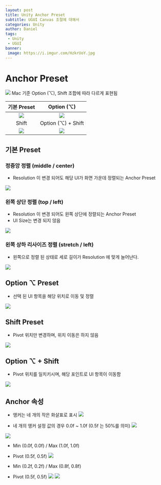 ```yaml
---
layout: post
title: Unity Anchor Preset
subtitle: UGUI Canvas 조절에 대해서
categories: Unity
author: Daniel
tags: 
 - Unity
 - UGUI
banner:
 image: https://i.imgur.com/HzkrUoY.jpg
---
```


# Anchor Preset
![](https://i.imgur.com/ufpsFs3.jpg)
Mac 기준 Option (⌥), Shift 조합에 따라 다르게 표현됨

|기본 Preset|Option (⌥)|
|:--:|:--:|
|![](https://i.imgur.com/HzkrUoY.jpg)|![](https://i.imgur.com/jweYk0a.jpg)|
|Shift|Option (⌥) + Shift|
|![](https://i.imgur.com/CzDNQEg.jpg)|![](https://i.imgur.com/9NgabWw.jpg)|


## 기본 Preset
### 정중앙 정렬 (middle / center)
- Resolution 이 변경 되어도 해당 UI가 화면 가운데 정렬되는 Anchor Preset

![](https://i.imgur.com/Q8ggCAA.jpg)

### 왼쪽 상단 정렬 (top / left)
- Resolution 이 변경 되어도 왼쪽 상단에 정렬되는 Anchor Preset
- UI Size는 변경 되지 않음

![](https://i.imgur.com/a5CUq2M.jpg)

### 왼쪽 상하 리사이즈 정렬 (stretch / left)
- 왼쪽으로 정렬 된 상태로 세로 길이가 Resolution 에 맞게 늘어난다.

![](https://i.imgur.com/fQn5zla.jpg)

## Option ⌥ Preset
- 선택 된 UI 항목을 해당 위치로 이동 및 정렬

![](https://i.imgur.com/ETuCSa1.jpg)

## Shift Preset
- Pivot 위치만 변경하며, 위치 이동은 하지 않음

![](https://i.imgur.com/azp0D4J.jpg)

## Option ⌥ + Shift
- Pivot 위치를 일치키시며, 해당 포인트로 UI 항목이 이동함

![](https://i.imgur.com/3QsfMLC.jpg)

## Anchor 속성

- 앵커는 네 개의 작은 화살표로 표시
![](https://i.imgur.com/XsjlQwq.jpg)

- 네 개의 앵커 설정 값의 경우 0.0f ~ 1.0f (0.5f 는 50%를 의미)
![](https://i.imgur.com/haMsq9H.jpg) 

![](https://i.imgur.com/fwTtDyN.jpg)

- Min (0.0f, 0.0f) / Max (1.0f, 1.0f)
- Pivot (0.5f, 0.5f)
![](https://i.imgur.com/1cKapMM.jpg)

- Min (0.2f, 0.2f) / Max (0.8f, 0.8f)
- Pivot (0.5f, 0.5f)
![](https://i.imgur.com/CL5NEVA.jpg)
![](https://i.imgur.com/C1J1eqM.jpg)

